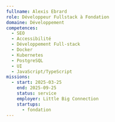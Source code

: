 ```yaml
---
fullname: Alexis Ebrard
role: Développeur Fullstack à Fondation
domaine: Développement
competences:
  - SEO
  - Accessibilité
  - Développement Full-stack
  - Docker
  - Kubernetes
  - PostgreSQL
  - UI
  - JavaScript/TypeScript
missions:
  - start: 2025-03-25
    end: 2025-09-25
    status: service
    employer: Little Big Connection
    startups:
      - fondation
---
```

